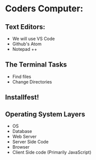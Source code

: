 # Coders Computer:

## Text Editors:
* We will use VS Code
* Github's Atom
* Notepad ++

## The Terminal Tasks

* Find files
* Change Directories

## Installfest!



## Operating System Layers
* OS
* Database
* Web Server
* Server Side Code
* Browser
* Client Side code (Primarily JavaScript)

